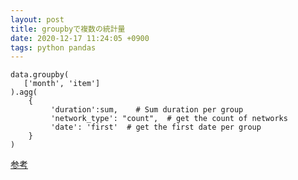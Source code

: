 ```yaml
---
layout: post
title: groupbyで複数の統計量
date: 2020-12-17 11:24:05 +0900
tags: python pandas
---
```


```
data.groupby(
   ['month', 'item']
).agg(
    {
         'duration':sum,    # Sum duration per group
         'network_type': "count",  # get the count of networks
         'date': 'first'  # get the first date per group
    }
)
```

[参考](https://www.shanelynn.ie/summarising-aggregation-and-grouping-data-in-python-pandas/#summarising-the-dataframe)
